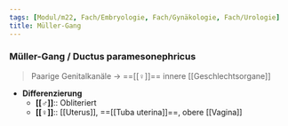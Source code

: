 ```yaml
---
tags: [Modul/m22, Fach/Embryologie, Fach/Gynäkologie, Fach/Urologie]
title: Müller-Gang
---
```

### Müller-Gang / Ductus paramesonephricus
> Paarige Genitalkanäle → ==[[♀]]== innere [[Geschlechtsorgane]]
- **Differenzierung**
	- **[[♂]]**:: Obliteriert
	- **[[♀]]**:: [[Uterus]], ==[[Tuba uterina]]==, obere [[Vagina]]